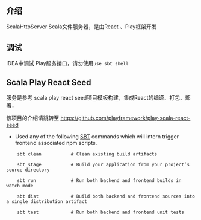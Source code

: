 
## 介绍
ScalaHttpServer Scala文件服务器，是由React 、Play框架开发

## 调试
IDEA中调试 Play服务接口，请勿使用`use sbt shell`

## Scala Play React Seed
服务是参考 scala play react seed项目模板构建，集成React的编译、打包、部署，

该项目的介绍请跳转至 https://github.com/playframework/play-scala-react-seed


* Used any of the following [SBT](http://www.scala-sbt.org/) commands which will intern trigger frontend associated npm scripts.

```
    sbt clean           # Clean existing build artifacts

    sbt stage           # Build your application from your project’s source directory

    sbt run             # Run both backend and frontend builds in watch mode

    sbt dist            # Build both backend and frontend sources into a single distribution artifact

    sbt test            # Run both backend and frontend unit tests
```